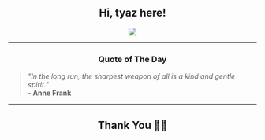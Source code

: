 <h2 align="center"> Hi, tyaz here!</h2>

<p align="center">
<a href="https://github.com/tyazx" alt="github streak"><img src="https://dvst-streak.herokuapp.com/?user=tyazx&theme=tokyonight&fire=DD472C"></a>
</p>

<hr>
<h3 align="center">Quote of The Day</h3>
<p align="center">
<blockquote>
<i>"In the long run, the sharpest weapon of all is a kind and gentle spirit."</i>
<br>
<b>- Anne Frank</b>
</blockquote>
</p>


<hr>
<h2 align="center">Thank You 🙏🏼</h2>
